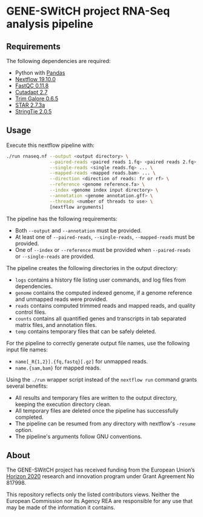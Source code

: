 # GENE-SWitCH project RNA-Seq analysis pipeline

## Requirements

The following dependencies are required:

- Python with [Pandas](https://pandas.pydata.org/docs/getting_started/install.html#installing-using-your-linux-distribution-s-package-manager)
- [Nextflow 19.10.0](https://www.nextflow.io/docs/latest/getstarted.html)
- [FastQC 0.11.8](https://github.com/s-andrews/FastQC)
- [Cutadapt 2.7](https://cutadapt.readthedocs.io/en/stable/installation.html)
- [Trim Galore 0.6.5](https://github.com/FelixKrueger/TrimGalore)
- [STAR 2.7.3a](https://github.com/alexdobin/STAR)
- [StringTie 2.0.5](https://github.com/gpertea/stringtie)

## Usage

Execute this nextflow pipeline with:

```bash
./run rnaseq.nf --output <output directory> \
                --paired-reads <paired reads 1.fq> <paired reads 2.fq> ... \
                --single-reads <single reads.fq> ... \
                --mapped-reads <mapped reads.bam> ... \
                --direction <direction of reads: fr or rf> \
                --reference <genome reference.fa> \
                --index <genome index input directory> \
                --annotation <genome annotation.gff> \
                --threads <number of threads to use> \
                [nextflow arguments]
```

The pipeline has the following requirements:
- Both `--output` and `--annotation` must be provided.
- At least one of `--paired-reads`, `--single-reads`, `--mapped-reads` must be provided.
- One of `--index` or `--reference` must be provided when `--paired-reads` or `--single-reads` are provided.

The pipeline creates the following directories in the output directory:
- `logs` contains a history file listing user commands, and log files from dependencies.
- `genome` contains the computed indexed genome, if a genome reference and unmapped reads were provided.
- `reads` contains computed trimmed reads and mapped reads, and quality control files.
- `counts` contains all quantified genes and transcripts in tab separated matrix files, and annotation files.
- `temp` contains temporary files that can be safely deleted.

For the pipeline to correctly generate output file names, use the following input file names:
- `name[_R{1,2}].{fq,fastq}[.gz]` for unmapped reads.
- `name.{sam,bam}` for mapped reads.

Using the `./run` wrapper script instead of the `nextflow run` command grants several benefits:
- All results and temporary files are written to the output directory, keeping the execution directory clean.
- All temporary files are deleted once the pipeline has successfully completed.
- The pipeline can be resumed from any directory with nextflow's `-resume` option.
- The pipeline's arguments follow GNU conventions.

## About

The GENE-SWitCH project has received funding from the European Union’s [Horizon 2020](https://ec.europa.eu/programmes/horizon2020/) research and innovation program under Grant Agreement No 817998.

This repository reflects only the listed contributors views. Neither the European Commission nor its Agency REA are responsible for any use that may be made of the information it contains.
